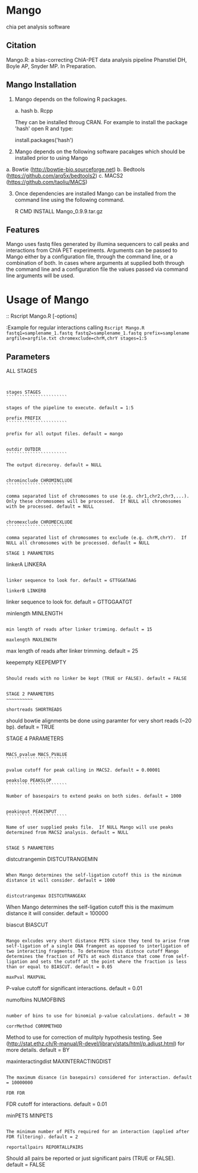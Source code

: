 # Mango

chia pet analysis software


## Citation

Mango.R: a bias-correcting ChIA-PET data analysis pipeline
Phanstiel DH, Boyle AP,  Snyder MP.  In Preparation. 


## Mango Installation

1. Mango depends on the following R packages.

   a. hash
   b. Rcpp

   They can be installed throug CRAN. For example to install the package 'hash' open R and type:

   install.packages('hash')

2. Mango depends on the following software pacakges which should be installed prior to using Mango

  a. Bowtie     (http://bowtie-bio.sourceforge.net)
  b. Bedtools   (https://github.com/arq5x/bedtools2)
  c. MACS2      (https://github.com/taoliu/MACS)


3. Once dependencies are installed Mango can be installed from the command line using the following command.

   R CMD INSTALL Mango_0.9.9.tar.gz


## Features

Mango uses fastq files generated by illumina sequencers to call peaks and interactions from ChIA PET experiments.  Arguments can be passed to Mango either by a configuration file, through the command line, or a combination of both.  In cases where arguments at supplied both through the command line and a configuration file the values passed via command line arguments will be used.




Usage of Mango
==============

::
Rscript Mango.R [-options]

:Example for regular interactions calling ``Rscript Mango.R fastq1=samplename_1.fastq fastq2=samplename_1.fastq prefix=samplename argfile=argfile.txt chromexclude=chrM,chrY stages=1:5``

Parameters
----------


ALL STAGES
~~~~~~~~~~


stages STAGES
```````````````````````

stages of the pipeline to execute. default = 1:5

prefix PREFIX
```````````````````````

prefix for all output files. default = mango


outdir OUTDIR
```````````````````````

The output direcoroy. default = NULL


chrominclude CHROMINCLUDE
```````````````````````

comma separated list of chromosomes to use (e.g. chr1,chr2,chr3,...).  Only these chromosomes will be processed.  If NULL all chromosomes with be processed. default = NULL


chromexclude CHROMECXLUDE
```````````````````````

comma separated list of chromosomes to exclude (e.g. chrM,chrY).  If NULL all chromosomes with be processed. default = NULL

STAGE 1 PARAMETERS
~~~~~~~~~~

linkerA LINKERA
```````````````````````

linker sequence to look for. default = GTTGGATAAG

linkerB LINKERB
```````````````````````

linker sequence to look for. default = GTTGGAATGT

minlength MINLENGTH
```````````````````````

min length of reads after linker trimming. default = 15

maxlength MAXLENGTH
```````````````````````

max length of reads after linker trimming. default = 25

keepempty KEEPEMPTY
```````````````````````

Should reads with no linker be kept (TRUE or FALSE). default = FALSE


STAGE 2 PARAMETERS
~~~~~~~~~~

shortreads SHORTREADS
```````````````````````

should bowtie alignments be done using paramter for very short reads (~20 bp). default = TRUE


STAGE 4 PARAMETERS
~~~~~~~~~~

MACS_pvalue MACS_PVALUE
```````````````````````

pvalue cutoff for peak calling in MACS2. default = 0.00001 

peakslop PEAKSLOP
```````````````````````

Number of basespairs to extend peaks on both sides. default = 1000


peakinput PEAKINPUT
```````````````````````

Name of user supplied peaks file.  If NULL Mango will use peaks determined from MACS2 analysis. default = NULL


STAGE 5 PARAMETERS
~~~~~~~~~~

distcutrangemin DISTCUTRANGEMIN
```````````````````````

When Mango determines the self-ligation cutoff this is the minimum distance it will consider. default = 1000


distcutrangemax DISTCUTRANGEAX
```````````````````````

When Mango determines the self-ligation cutoff this is the maximum distance it will consider. default = 100000


biascut BIASCUT
```````````````````````

Mango exlcudes very short distance PETS since they tend to arise from self-ligation of a single DNA framgent as opposed to interligation of two interacting fragments. To determine this distnce cutoff Mango determines the fraction of PETs at each distance that come from self-ligation and sets the cutoff at the point where the fraction is less than or equal to BIASCUT. default = 0.05
    
maxPval MAXPVAL
```````````````````````

P-value cutoff for significant interactions. default = 0.01

numofbins NUMOFBINS
```````````````````````

number of bins to use for binomial p-value calculations. default = 30
    
corrMethod CORRMETHOD
```````````````````````

Method to use for correction of mulitply hypothesis testing.  See (http://stat.ethz.ch/R-manual/R-devel/library/stats/html/p.adjust.html) for more details. default = BY
    
maxinteractingdist MAXINTERACTINGDIST
```````````````````````

The maximum disance (in basepairs) considered for interaction. default = 10000000
    
FDR FDR
```````````````````````

FDR cutoff for interactions. default = 0.01
    
minPETS MINPETS
```````````````````````

The minimum number of PETs required for an interaction (applied after FDR filtering). default = 2

reportallpairs REPORTALLPAIRS
```````````````````````

Should all pairs be reported or just significant pairs (TRUE or FALSE). default = FALSE
